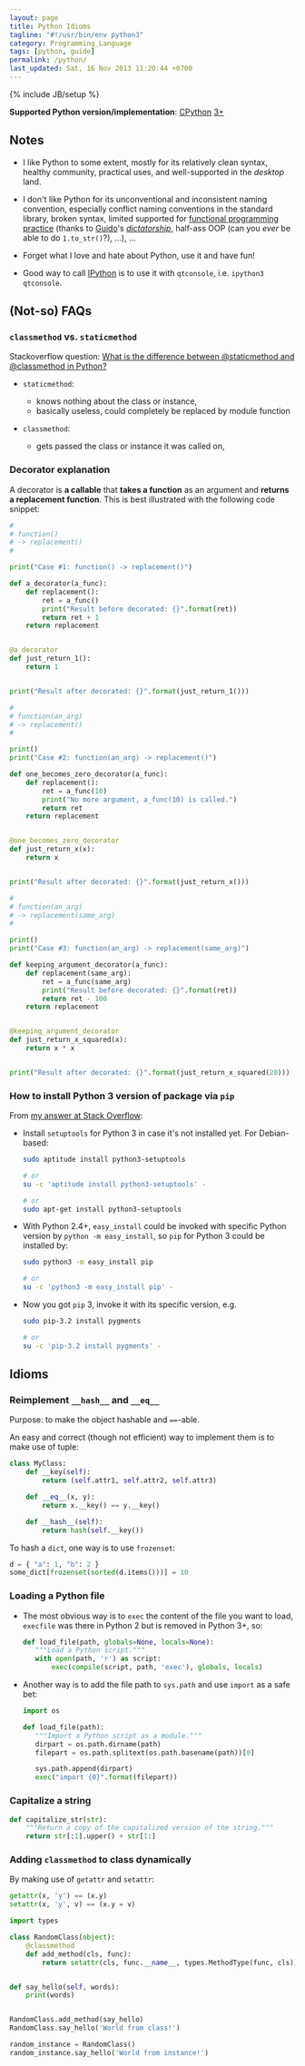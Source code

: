 ```yaml
---
layout: page
title: Python Idioms
tagline: "#!/usr/bin/env python3"
category: Programming_Language
tags: [python, guide]
permalink: /python/
last_updated: Sat, 16 Nov 2013 11:20:44 +0700
---
```

{% include JB/setup %}

**Supported Python version/implementation**:
[CPython](http://en.wikipedia.org/wiki/Cpython)
[3+](http://en.wikipedia.org/wiki/Py3k#Version_3.0)

## Notes

* I like Python to some extent, mostly for its relatively clean syntax,
  healthy community, practical uses, and well-supported in the *desktop* land.

* I don't like Python for its unconventional and inconsistent naming
  convention, especially conflict naming conventions in the standard library,
  broken syntax, limited supported for
  [functional programming practice](http://stackoverflow.com/questions/1017621/why-isnt-python-very-good-for-functional-programming)
  (thanks to
  [Guido](http://www.artima.com/weblogs/viewpost.jsp?thread=98196)'s
  [*dictatorship*](http://en.wikipedia.org/wiki/Benevolent_Dictator_For_Life),
  half-ass OOP (can you *ever* be able to do `1.to_str()`?), ...), ...

* Forget what I love and hate about Python, use it and have fun!

* Good way to call [IPython](http://ipython.org/) is to use it with
  `qtconsole`, i.e. `ipython3 qtconsole`.

## (Not-so) FAQs

### `classmethod` vs. `staticmethod`

Stackoverflow question:
[What is the difference between @staticmethod and @classmethod in Python?](http://stackoverflow.com/questions/136097/what-is-the-difference-between-staticmethod-and-classmethod-in-python)

* `staticmethod`:
  - knows nothing about the class or instance,
  - basically useless, could completely be replaced by module function

* `classmethod`:
  - gets passed the class or instance it was called on,

### Decorator explanation

A decorator is **a callable** that **takes a function** as an argument and
**returns a replacement function**.  This is best illustrated with the
following code snippet:

```python
#
# function()
# -> replacement()
#

print("Case #1: function() -> replacement()")

def a_decorator(a_func):
    def replacement():
        ret = a_func()
        print("Result before decorated: {}".format(ret))
        return ret + 1
    return replacement


@a_decorator
def just_return_1():
    return 1


print("Result after decorated: {}".format(just_return_1()))

#
# function(an_arg)
# -> replacement()
#

print()
print("Case #2: function(an_arg) -> replacement()")

def one_becomes_zero_decorator(a_func):
    def replacement():
        ret = a_func(10)
        print("No more argument, a_func(10) is called.")
        return ret
    return replacement


@one_becomes_zero_decorator
def just_return_x(x):
    return x


print("Result after decorated: {}".format(just_return_x()))

#
# function(an_arg)
# -> replacement(same_arg)
#

print()
print("Case #3: function(an_arg) -> replacement(same_arg)")

def keeping_argument_decorator(a_func):
    def replacement(same_arg):
        ret = a_func(same_arg)
        print("Result before decorated: {}".format(ret))
        return ret - 100
    return replacement


@keeping_argument_decorator
def just_return_x_squared(x):
    return x * x


print("Result after decorated: {}".format(just_return_x_squared(20)))
```

### How to install Python 3 version of package via `pip`

From
[my answer at Stack Overflow](http://stackoverflow.com/questions/10763440/how-to-install-python3-version-of-package-via-pip/17266254#17266254):

* Install `setuptools` for Python 3 in case it's not installed yet.  For Debian-based:

  ```sh
  sudo aptitude install python3-setuptools

  # or
  su -c 'aptitude install python3-setuptools' -

  # or
  sudo apt-get install python3-setuptools
  ```

* With Python 2.4+, `easy_install` could be invoked with specific Python
  version by `python -m easy_install`, so `pip` for Python 3 could be
  installed by:

  ```sh
  sudo python3 -m easy_install pip

  # or
  su -c 'python3 -m easy_install pip' -
  ```

* Now you got `pip` 3, invoke it with its specific version, e.g.

  ```sh
  sudo pip-3.2 install pygments

  # or
  su -c 'pip-3.2 install pygments' -
  ```

## Idioms

### Reimplement `__hash__` and `__eq__`

Purpose: to make the object hashable and `==`-able.

An easy and correct (though not efficient) way to implement them is to make use of tuple:

```python
class MyClass:
    def __key(self):
        return (self.attr1, self.attr2, self.attr3)

    def __eq__(x, y):
        return x.__key() == y.__key()

    def __hash__(self):
        return hash(self.__key())
```

To hash a `dict`, one way is to use `frozenset`:

```python
d = { "a": 1, "b": 2 }
some_dict[frozenset(sorted(d.items()))] = 10
```

### Loading a Python file

* The most obvious way is to `exec` the content of the file you want to load,
  `execfile` was there in Python 2 but is removed in Python 3+, so:

  ```python
  def load_file(path, globals=None, locals=None):
     """Load a Python script."""
     with open(path, 'r') as script:
         exec(compile(script, path, 'exec'), globals, locals)
  ```

* Another way is to add the file path to `sys.path` and use `import` as a safe
  bet:

  ```python
  import os

  def load_file(path):
     """Import a Python script as a module."""
     dirpart = os.path.dirname(path)
     filepart = os.path.splitext(os.path.basename(path))[0]

     sys.path.append(dirpart)
     exec("import {0}".format(filepart))
  ```

### Capitalize a string

```python
def capitalize_str(str):
    """Return a copy of the capitalized version of the string."""
    return str[:1].upper() + str[1:]
```

### Adding `classmethod` to class dynamically

By making use of `getattr` and `setattr`:

```python
getattr(x, 'y') == (x.y)
setattr(x, 'y', v) == (x.y = v)
```

```python
import types

class RandomClass(object):
    @classmethod
    def add_method(cls, func):
        return setattr(cls, func.__name__, types.MethodType(func, cls))


def say_hello(self, words):
    print(words)


RandomClass.add_method(say_hello)
RandomClass.say_hello('World from class!')

random_instance = RandomClass()
random_instance.say_hello('World from instance!')
```
